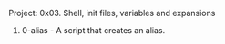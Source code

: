 Project: 0x03. Shell, init files, variables and expansions

1. 0-alias - A script that creates an alias.
